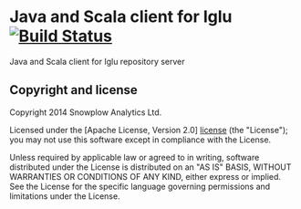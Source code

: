 # Java and Scala client for Iglu [![Build Status](https://travis-ci.org/snowplow/iglu-java-scala-client.png)](https://travis-ci.org/snowplow/iglu-java-scala-client)

Java and Scala client for Iglu repository server

## Copyright and license

Copyright 2014 Snowplow Analytics Ltd.

Licensed under the [Apache License, Version 2.0] [license] (the "License");
you may not use this software except in compliance with the License.

Unless required by applicable law or agreed to in writing, software
distributed under the License is distributed on an "AS IS" BASIS,
WITHOUT WARRANTIES OR CONDITIONS OF ANY KIND, either express or implied.
See the License for the specific language governing permissions and
limitations under the License.

[license]: http://www.apache.org/licenses/LICENSE-2.0
